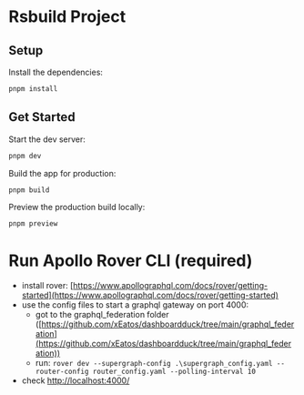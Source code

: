 # Rsbuild Project

## Setup

Install the dependencies:

```bash
pnpm install
```

## Get Started

Start the dev server:

```bash
pnpm dev
```

Build the app for production:

```bash
pnpm build
```

Preview the production build locally:

```bash
pnpm preview
```

# Run Apollo Rover CLI (required)

 - install rover: [https://www.apollographql.com/docs/rover/getting-started](https://www.apollographql.com/docs/rover/getting-started)
 - use the config files to start a graphql gateway on port 4000:
   - got to the graphql_federation folder ([https://github.com/xEatos/dashboardduck/tree/main/graphql_federation](https://github.com/xEatos/dashboardduck/tree/main/graphql_federation))
   - run: ```rover dev --supergraph-config .\supergraph_config.yaml --router-config router_config.yaml --polling-interval 10```
 - check [http://localhost:4000/](http://localhost:4000/)
